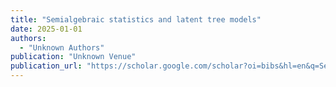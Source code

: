 ```yaml
---
title: "Semialgebraic statistics and latent tree models"
date: 2025-01-01
authors:
  - "Unknown Authors"
publication: "Unknown Venue"
publication_url: "https://scholar.google.com/scholar?oi=bibs&hl=en&q=Semialgebraic+statistics+and+latent+tree+models"
---
```

